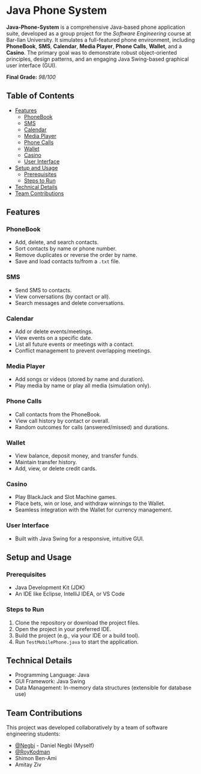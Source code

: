 # Java Phone System

**Java-Phone-System** is a comprehensive Java-based phone application suite, developed as a group project for the *Software Engineering* course at Bar-Ilan University. It simulates a full-featured phone environment, including **PhoneBook**, **SMS**, **Calendar**, **Media Player**, **Phone Calls**, **Wallet**, and a **Casino**. The primary goal was to demonstrate robust object-oriented principles, design patterns, and an engaging Java Swing-based graphical user interface (GUI).

**Final Grade:** *98/100*

## Table of Contents
- [Features](#features)
  - [PhoneBook](#phonebook)
  - [SMS](#sms)
  - [Calendar](#calendar)
  - [Media Player](#media-player)
  - [Phone Calls](#phone-calls)
  - [Wallet](#wallet)
  - [Casino](#casino)
  - [User Interface](#user-interface)
- [Setup and Usage](#setup-and-usage)
  - [Prerequisites](#prerequisites)
  - [Steps to Run](#steps-to-run)
- [Technical Details](#technical-details)
- [Team Contributions](#team-contributions)

## Features

### PhoneBook
- Add, delete, and search contacts.
- Sort contacts by name or phone number.
- Remove duplicates or reverse the order by name.
- Save and load contacts to/from a `.txt` file.

### SMS
- Send SMS to contacts.
- View conversations (by contact or all).
- Search messages and delete conversations.

### Calendar
- Add or delete events/meetings.
- View events on a specific date.
- List all future events or meetings with a contact.
- Conflict management to prevent overlapping meetings.

### Media Player
- Add songs or videos (stored by name and duration).
- Play media by name or play all media (simulation only).

### Phone Calls
- Call contacts from the PhoneBook.
- View call history by contact or overall.
- Random outcomes for calls (answered/missed) and durations.

### Wallet
- View balance, deposit money, and transfer funds.
- Maintain transfer history.
- Add, view, or delete credit cards.

### Casino
- Play BlackJack and Slot Machine games.
- Place bets, win or lose, and withdraw winnings to the Wallet.
- Seamless integration with the Wallet for currency management.

### User Interface
- Built with Java Swing for a responsive, intuitive GUI.

## Setup and Usage

### Prerequisites
- Java Development Kit (JDK)
- An IDE like Eclipse, IntelliJ IDEA, or VS Code

### Steps to Run
1. Clone the repository or download the project files.
2. Open the project in your preferred IDE.
3. Build the project (e.g., via your IDE or a build tool).
4. Run `TestMobilePhone.java` to start the application.

## Technical Details
- Programming Language: Java
- GUI Framework: Java Swing
- Data Management: In-memory data structures (extensible for database use)

## Team Contributions
This project was developed collaboratively by a team of software engineering students:
- [@Negbi](https://github.com/Negbi) - Daniel Negbi (Myself)
- [@RoyKodman](https://github.com/RoyKodman)
- Shimon Ben-Ami
- Amitay Ziv

